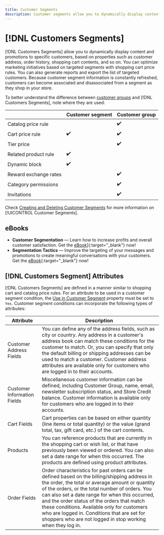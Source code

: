 ```yaml
---
title: Customer Segments
description: Customer segments allow you to dynamically display content and promotions to specific customers.
---
```


# [!DNL Customers Segments] 

[!DNL Customers Segments] allow you to dynamically display content and promotions to specific customers, based on properties such as customer address, order history, shopping cart contents, and so on. You can optimize marketing initiatives based on targeted segments with shopping cart price rules. You can also generate reports and export the list of targeted customers. Because customer segment information is constantly refreshed, customers can become associated and disassociated from a segment as they shop in your store.

To better understand the difference between [customer groups](../customers/customer-groups.md) and [!DNL Customers Segments], note where they are used:

||Customer segment|Customer group|
|--- |--- |--- |
|Catalog price rule||✔️|
|Cart price rule|✔️|✔️|
|Tier price||✔️|
|Related product rule|✔️||
|Dynamic block|✔️||
|Reward exchange rates||✔️|
|Category permissions||✔️|
|Invitations||✔️|

Check [Creating and Deleting Customer Segments](../customers/customer-segment-create.md) for more information on [!UICONTROL Customer Segments].

## eBooks

- **Customer Segmentation** — Learn how to increase profits and overall customer satisfaction. Get the [eBook](https://magento.com/resources/identifying-your-most-profitable-customers-introduction-customer-segmentation)]{:target="_blank"} now!
- **Segmentation Tactics** — Improve the targeting of your messages and promotions to create meaningful conversations with your customers. Get the [eBook](https://magento.com/resources/3-segmentation-tactics-ignite-conversion){:target="_blank"} now!

## [!DNL Customers Segment] Attributes

[!DNL Customers Segments] are defined in a manner similar to shopping cart and catalog price rules. For an attribute to be used in a customer segment condition, the [Use in Customer Segment](https://docs.magento.com/user-guide/stores/attributes-customer.html) property must be set to `Yes`. Customer segment conditions can incorporate the following types of attributes:

| Attribute | Description |
|---|---|
| Customer Address Fields | You can define any of the address fields, such as city or country. Any address in a customer's address book can match these conditions for the customer to match. Or, you can specify that only the default billing or shipping addresses can be used to match a customer. Customer address attributes are available only for customers who are logged in to their accounts. |
| Customer Information Fields | Miscellaneous customer information can be defined, including Customer Group, name, email, newsletter subscription status, and Store Credit balance. Customer information is available only for customers who are logged in to their accounts. |
| Cart Fields | Cart properties can be based on either quantity (line items or total quantity) or the value (grand total, tax, gift card, etc.) of the cart contents. |
| Products | You can reference products that are currently in the shopping cart or wish list, or that have previously been viewed or ordered. You can also set a date range for when this occurred. The products are defined using product attributes. |
| Order Fields | Order characteristics for past orders can be defined based on the billing/shipping address in the order, the total or average amount or quantity of the orders, or the total number of orders. You can also set a date range for when this occurred, and the order status of the orders that match these conditions. Available only for customers who are logged in. Conditions that are set for shoppers who are not logged in stop working when they log in. |
